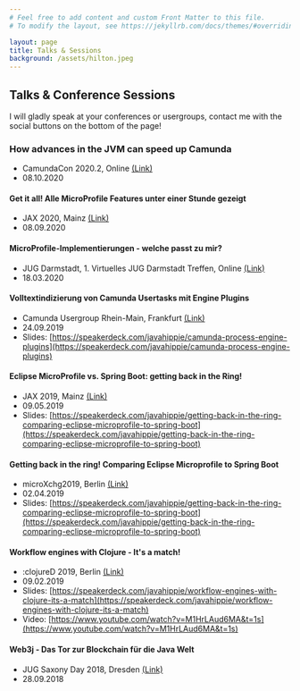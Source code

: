 ```yaml
---
# Feel free to add content and custom Front Matter to this file.
# To modify the layout, see https://jekyllrb.com/docs/themes/#overriding-theme-defaults

layout: page
title: Talks & Sessions
background: /assets/hilton.jpeg
---
```


## Talks & Conference Sessions
I will gladly speak at your conferences or usergroups, contact me with the social buttons on the bottom of the page!


### How advances in the JVM can speed up Camunda
* CamundaCon 2020.2, Online [(Link)](https://www.camundacon.com/agenda-day-1/)
* 08.10.2020

#### Get it all! Alle MicroProfile Features unter einer Stunde gezeigt 
* JAX 2020, Mainz [(Link) ](https://jax.de/serverside-enterprise-java/get-it-all-alle-microprofile-features-unter-einer-stunde-gezeigt/)
* 08.09.2020
 
#### MicroProfile-Implementierungen - welche passt zu mir?
* JUG Darmstadt, 1. Virtuelles JUG Darmstadt Treffen, Online [(Link)](https://www.jug-da.de/2020/03/Erstes-Virtuelles-Treffen/)
* 18.03.2020

#### Volltextindizierung von Camunda Usertasks mit Engine Plugins
* Camunda Usergroup Rhein-Main, Frankfurt [(Link)](https://www.meetup.com/de-DE/Camunda-User-Group-Rhein-Main/events/262620089/)
* 24.09.2019
* Slides: [https://speakerdeck.com/javahippie/camunda-process-engine-plugins](https://speakerdeck.com/javahippie/camunda-process-engine-plugins)

#### Eclipse MicroProfile vs. Spring Boot: getting back in the Ring!
* JAX 2019, Mainz [(Link)](https://jax.de/serverside-enterprise-java/eclipse-microprofile-vs-spring-boot-getting-back-in-the-ring/)
* 09.05.2019
* Slides: [https://speakerdeck.com/javahippie/getting-back-in-the-ring-comparing-eclipse-microprofile-to-spring-boot](https://speakerdeck.com/javahippie/getting-back-in-the-ring-comparing-eclipse-microprofile-to-spring-boot)

#### Getting back in the ring! Comparing Eclipse Microprofile to Spring Boot
* microXchg2019, Berlin [(Link)](http://microxchg.io/2019/index.html)
* 02.04.2019
* Slides: [https://speakerdeck.com/javahippie/getting-back-in-the-ring-comparing-eclipse-microprofile-to-spring-boot](https://speakerdeck.com/javahippie/getting-back-in-the-ring-comparing-eclipse-microprofile-to-spring-boot)

#### Workflow engines with Clojure - It's a match!
* :clojureD 2019, Berlin [(Link)](https://clojured.de/archiv/schedule-2019/#timZoeller)
* 09.02.2019
* Slides: [https://speakerdeck.com/javahippie/workflow-engines-with-clojure-its-a-match](https://speakerdeck.com/javahippie/workflow-engines-with-clojure-its-a-match)
* Video: [https://www.youtube.com/watch?v=M1HrLAud6MA&t=1s](https://www.youtube.com/watch?v=M1HrLAud6MA&t=1s)

#### Web3j - Das Tor zur Blockchain für die Java Welt
* JUG Saxony Day 2018, Dresden [(Link)](https://www.jug-saxony-day.org/2018/wp-content/uploads/JSD2018_Programm.pdf)
* 28.09.2018
